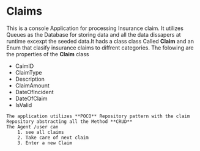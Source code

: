 # Claims

This is a console Application for processing  Insurance claim. It utilizes Queues as the Database for storing data
and all the data dissapers at runtime excexpt the seeded data.It hads a class class Called **Claim** and an Enum that 
clasify insurance claims to diffrent categories.
The folowing are the properties of the **Claim** class


- CaimID
-  ClaimType
-  Description
- ClaimAmount
- DateOfIncident
- DateOfClaim
- IsValid

```
The application utilizes **POCO** Repository pattern with the claim Repository abstracting all the Method **CRUD**
The Agent /user can 
    1. see all claims
    2. Take care of next claim 
    3. Enter a new Claim
```
